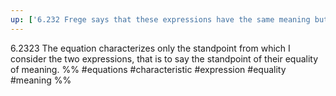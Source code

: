 ```yaml
---
up: ['6.232 Frege says that these expressions have the same meaning but different senses.']
---
```

6.2323 The equation characterizes only the standpoint from which I consider the two expressions, that is to say the standpoint of their equality of meaning.
%%
#equations #characteristic #expression #equality #meaning %%